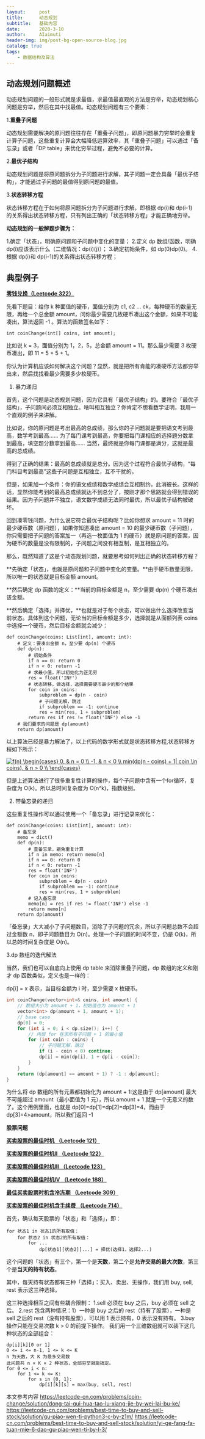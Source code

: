 ```yaml
---
layout:     post
title:      动态规划
subtitle:   基础内容
date:       2020-3-10
author:     AIaimuti
header-img: img/post-bg-open-source-blog.jpg
catalog: true
tags:
    - 数据结构及算法
---
```


## 动态规划问题概述

动态规划问题的一般形式就是求最值，求最值最直观的方法是穷举，动态规划核心问题是穷举，然后在其中找最值。动态规划问题有三个要素：

1.**重叠子问题**

动态规划需要解决的原问题往往存在「重叠子问题」，即原问题暴力穷举时会重复计算子问题，这些重复计算会大幅降低运算效率，其「重叠子问题」可以通过「备忘录」或者「DP table」来优化穷举过程，避免不必要的计算。

2.**最优子结构**

动态规划问题是将原问题拆分为子问题进行求解，其子问题一定会具备「最优子结构」，才能通过子问题的最值得到原问题的最值。

3.**状态转移方程**

状态转移方程在于如何将原问题拆分为子问题进行求解，即根据 dp(i)和 dp(i-1) 的关系得出状态转移方程，只有列出正确的「状态转移方程」才能正确地穷举。

**动态规划的一般解题步骤为：**


1.确定「状态」，明确原问题和子问题中变化的变量；
2.定义 dp 数组/函数，明确 dp(i)应该表示什么（二维情况：dp(i)(j)）；
3.确定初始条件，如 dp(0)dp(0)。
4.根据 dp(i)和 dp(i-1)的关系得出状态转移方程；

## 典型例子

**<a href="https://leetcode-cn.com/problems/coin-change/">零钱兑换（Leetcode 322）</a>**

先看下题目：给你 k 种面值的硬币，面值分别为 c1, c2 ... ck，每种硬币的数量无限，再给一个总金额 amount，问你最少需要几枚硬币凑出这个金额，如果不可能凑出，算法返回 -1 。算法的函数签名如下：

`int coinChange(int[] coins, int amount);`

比如说 k = 3，面值分别为 1，2，5，总金额 amount = 11。那么最少需要 3 枚硬币凑出，即 11 = 5 + 5 + 1。

你认为计算机应该如何解决这个问题？显然，就是把所有肯能的凑硬币方法都穷举出来，然后找找看最少需要多少枚硬币。

1. 暴力递归

首先，这个问题是动态规划问题，因为它具有「最优子结构」的。要符合「最优子结构」，子问题间必须互相独立。啥叫相互独立？你肯定不想看数学证明，我用一个直观的例子来讲解。

比如说，你的原问题是考出最高的总成绩，那么你的子问题就是要把语文考到最高，数学考到最高…… 为了每门课考到最高，你要把每门课相应的选择题分数拿到最高，填空题分数拿到最高…… 当然，最终就是你每门课都是满分，这就是最高的总成绩。

得到了正确的结果：最高的总成绩就是总分。因为这个过程符合最优子结构，“每门科目考到最高”这些子问题是互相独立，互不干扰的。

但是，如果加一个条件：你的语文成绩和数学成绩会互相制约，此消彼长。这样的话，显然你能考到的最高总成绩就达不到总分了，按刚才那个思路就会得到错误的结果。因为子问题并不独立，语文数学成绩无法同时最优，所以最优子结构被破坏。

回到凑零钱问题，为什么说它符合最优子结构呢？比如你想求 amount = 11 时的最少硬币数（原问题），如果你知道凑出 amount = 10 的最少硬币数（子问题），你只需要把子问题的答案加一（再选一枚面值为 1 的硬币）就是原问题的答案，因为硬币的数量是没有限制的，子问题之间没有相互制，是互相独立的。

那么，既然知道了这是个动态规划问题，就要思考如何列出正确的状态转移方程？

**先确定「状态」，也就是原问题和子问题中变化的变量。**由于硬币数量无限，所以唯一的状态就是目标金额 amount。

**然后确定 dp 函数的定义：**当前的目标金额是 n，至少需要 dp(n) 个硬币凑出该金额。

**然后确定「选择」并择优，**也就是对于每个状态，可以做出什么选择改变当前状态。具体到这个问题，无论当的目标金额是多少，选择就是从面额列表 coins 中选择一个硬币，然后目标金额就会减少：

```
def coinChange(coins: List[int], amount: int):
    # 定义：要凑出金额 n，至少要 dp(n) 个硬币
    def dp(n):
        # 初始条件
        if n == 0: return 0
        if n < 0: return -1
        # 求最小值，所以初始化为正无穷
        res = float('INF')
        # 状态转移，做选择，选择需要硬币最少的那个结果
        for coin in coins:
            subproblem = dp(n - coin)
            # 子问题无解，跳过
            if subproblem == -1: continue
            res = min(res, 1 + subproblem)
        return res if res != float('INF') else -1
    # 我们要求的问题是 dp(amount)
    return dp(amount)
```
以上算法已经是暴力解法了，以上代码的数学形式就是状态转移方程,状态转移方程如下所示：

<a href="https://www.codecogs.com/eqnedit.php?latex=f(n)&space;\begin{cases}&space;0,&space;&&space;n&space;=&space;0&space;\\&space;-1,&space;&&space;n&space;<&space;0&space;\\&space;min(dp(n&space;-&space;coins)&space;&plus;&space;1|&space;coin&space;\in&space;coins),&space;&&space;n&space;>&space;0&space;\\&space;\end{cases}" target="_blank"><img src="https://latex.codecogs.com/gif.latex?f(n)&space;\begin{cases}&space;0,&space;&&space;n&space;=&space;0&space;\\&space;-1,&space;&&space;n&space;<&space;0&space;\\&space;min(dp(n&space;-&space;coins)&space;&plus;&space;1|&space;coin&space;\in&space;coins),&space;&&space;n&space;>&space;0&space;\\&space;\end{cases}" title="f(n) \begin{cases} 0, & n = 0 \\ -1, & n < 0 \\ min(dp(n - coins) + 1| coin \in coins), & n > 0 \\ \end{cases}" /></a>

但是上述算法进行了很多重复性计算的操作，每个子问题中含有一个for循环，复杂度为 O(k)。所以总时间复杂度为 O(n^k)，指数级别。

2. 带备忘录的递归

这些重复性操作可以通过使用一个「备忘录」进行记录来优化：

```
def coinChange(coins: List[int], amount: int):
    # 备忘录
    memo = dict()
    def dp(n):
        # 查备忘录，避免重复计算
        if n in memo: return memo[n]
        if n == 0: return 0
        if n < 0: return -1
        res = float('INF')
        for coin in coins:
            subproblem = dp(n - coin)
            if subproblem == -1: continue
            res = min(res, 1 + subproblem)
        # 记入备忘录
        memo[n] = res if res != float('INF') else -1
        return memo[n]
    return dp(amount)
```
「备忘录」大大减小了子问题数目，消除了子问题的冗余，所以子问题总数不会超过金额数 n，即子问题数目为 O(n)。处理一个子问题的时间不变，仍是 O(k)，所以总的时间复杂度是 O(n)。

3.dp 数组的迭代解法

当然，我们也可以自底向上使用 dp table 来消除重叠子问题，dp 数组的定义和刚才 dp 函数类似，定义也是一样的：

dp[i] = x 表示，当目标金额为 i 时，至少需要 x 枚硬币。

``` C++ 
int coinChange(vector<int>& coins, int amount) {
    // 数组大小为 amount + 1，初始值也为 amount + 1
    vector<int> dp(amount + 1, amount + 1);
    // base case
    dp[0] = 0;
    for (int i = 0; i < dp.size(); i++) {
        // 内层 for 在求所有子问题 + 1 的最小值
        for (int coin : coins) {
            // 子问题无解，跳过
            if (i - coin < 0) continue;
            dp[i] = min(dp[i], 1 + dp[i - coin]);
        }
    }
    return (dp[amount] == amount + 1) ? -1 : dp[amount];
}

```
为什么将 dp 数组的所有元素都初始化为 amount + 1:这是由于 dp[amount] 最大不可能超过 amount（最小面值为 1 元），所以 amount + 1 就是一个无意义的数了。这个用例里面，也就是 dp[0]=dp[1]=dp[2]=dp[3]=4，而由于 dp[3]=4>amount，所以我们返回 -1

**股票问题**

**<a href="https://leetcode-cn.com/problems/best-time-to-buy-and-sell-stock/">买卖股票的最佳时机 （Leetcode 121）</a>**

**<a href="https://leetcode-cn.com/problems/best-time-to-buy-and-sell-stock-ii/">买卖股票的最佳时机II （Leetcode 122）</a>**

**<a href="https://leetcode-cn.com/problems/best-time-to-buy-and-sell-stock-iii/">买卖股票的最佳时机III （Leetcode 123）</a>**

**<a href="https://leetcode-cn.com/problems/best-time-to-buy-and-sell-stock-iv/">买卖股票的最佳时机IV （Leetcode 188）</a>**

**<a href="https://leetcode-cn.com/problems/best-time-to-buy-and-sell-stock-with-cooldown/">最佳买卖股票时机含冷冻期 （Leetcode 309）</a>**

**<a href="https://leetcode-cn.com/problems/best-time-to-buy-and-sell-stock-with-transaction-fee/">买卖股票的最佳时机含手续费 （Leetcode 714）</a>**

首先，确认每天股票的「状态」和「选择」，即：
```
for 状态1 in 状态1的所有取值：
    for 状态2 in 状态2的所有取值：
        for ...
            dp[状态1][状态2][...] = 择优(选择1，选择2...)
```
这个问题的「状态」有三个，第一个是**天数**，第二个是**允许交易的最大次数**，第三个是**当天的持有状态**。</br>

其中，每天持有状态都有三种「选择」：买入、卖出、无操作，我们用 buy, sell, rest 表示这三种选择。</br>

这三种选择相互之间有些耦合限制：
1.sell 必须在 buy 之后，buy 必须在 sell 之后。
2.rest 包含两种情况：1）一种是 buy 之后的 rest（持有了股票），一种是 sell 之后的 rest（没有持有股票），可以用 1 表示持有，0 表示没有持有。
3.buy操作只能在交易次数 k > 0 的前提下操作。
我们用一个三维数组就可以装下这几种状态的全部组合：
```
dp[i][k][0 or 1]
0 <= i <= n-1, 1 <= k <= K
n 为天数，大 K 为最多交易数
此问题共 n × K × 2 种状态，全部穷举就能搞定。
for 0 <= i < n:
    for 1 <= k <= K:
        for s in {0, 1}:
            dp[i][k][s] = max(buy, sell, rest)
```


本文参考内容
https://leetcode-cn.com/problems/coin-change/solution/dong-tai-gui-hua-tao-lu-xiang-jie-by-wei-lai-bu-ke/
https://leetcode-cn.com/problems/best-time-to-buy-and-sell-stock/solution/gu-piao-wen-ti-python3-c-by-z1m/
https://leetcode-cn.com/problems/best-time-to-buy-and-sell-stock/solution/yi-ge-fang-fa-tuan-mie-6-dao-gu-piao-wen-ti-by-l-3/


